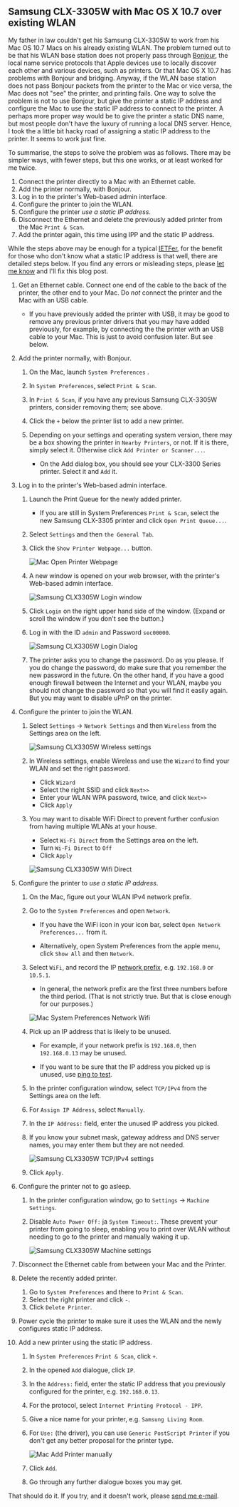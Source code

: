 ## Samsung CLX-3305W with Mac OS X 10.7 over existing WLAN

My father in law couldn't get his Samsung CLX-3305W to work from his
Mac OS 10.7 Macs on his already existing WLAN.  The problem turned out to be that
his WLAN base station does not properly pass through 
[Bonjour][bonjour], the local
name service protocols that Apple devices use to locally discover each
other and various devices, such as printers.  Or that Mac OS X 10.7
has problems with Bonjour and bridging.  Anyway, if the WLAN base
station does not pass Bonjour packets from the printer to the Mac or
vice versa, the Mac does not "see" the printer, and printing fails.
One way to solve the problem is not to use Bonjour, but give the
printer a static IP address and configure the Mac to use the static IP
address to connect to the printer.  A perhaps more proper way would be
to give the printer a static DNS name, but most people don't have the
luxury of running a local DNS server.  Hence, I took the a little bit
hacky road of assigning a static IP address to the printer.  It seems
to work just fine.

[bonjour]: http://en.wikipedia.org/wiki/Bonjour_(software)

To summarise, the steps to solve the problem was as follows.  There
may be simpler ways, with fewer steps, but this one works, or at least
worked for me twice.

1. Connect the printer directly to a Mac with an Ethernet cable.
2. Add the printer normally, with Bonjour.
3. Log in to the printer's Web-based admin interface.
4. Configure the printer to join the WLAN.
5. Configure the printer *use a static IP address*.
6. Disconnect the Ethernet and delete the previously added printer
   from the Mac `Print & Scan`.
7. Add the printer again, this time using IPP and the static IP address.

While the steps above may be enough for a typical
[IETFer](http://www.ietf.org), for the benefit for those who don't
know what a static IP address is that well, there are detailed steps
below.   If you find any errors or misleading steps, please [let me
know][feedback] and I'll fix this blog post.

1. Get an Ethernet cable.  Connect one end of the cable to the back of
the printer, the other end to your Mac.  Do *not* connect the printer
and the Mac with an USB cable.

    *  If you have previously added the printer with USB, it may be good
       to remove any previous printer drivers that you may have added
       previously, for example, by connecting the the printer with an
       USB cable to your Mac.  This is just to avoid confusion later.
       But see below.

2. Add the printer normally, with Bonjour.

    1. On the Mac, launch ``System Preferences`` .
    2. In ``System Preferences``, select ``Print & Scan``.
    3. In `Print & Scan`, if you have any previous Samsung CLX-3305W
       printers, consider removing them; see above.
    4. Click the `+` below the printer list to add a new printer.
    5. Depending on your settings and operating system version, there
       may be a box showing the printer in `Nearby Printers`, or
       not.  If it is there, simply select it.  Otherwise click ``Add
       Printer or Scanner...``.

        * On the Add dialog box, you should see your CLX-3300 Series
          printer.  Select it and `Add` it.
  
3. Log in to the printer's Web-based admin interface.

    1. Launch the Print Queue for the newly added printer.

        * If you are still in System Preferences `Print & Scan`,
          select the new Samsung CLX-3305 printer and click
          `Open Print Queue...`.

    2. Select `Settings` and then `the General Tab`.
    3. Click the `Show Printer Webpage...` button.

       ![Mac Open Printer Webpage](/images/Mac-Open-Printer-Webpage.tiff)

    4. A new window is opened on your web browser, with the printer's
       Web-based admin interface.
       
       ![Samsung CLX3305W Login window](/images/Samsung-CLX3305W-login-window.tiff)

    5. Click `Login` on the right upper hand side of the window.
       (Expand or scroll the window if you don't see the button.)
    6. Log in with the ID `admin` and Password `sec00000`.

       ![Samsung CLX3305W Login Dialog](/images/Samsung-CLX3305W-login-dialog.tiff)

    7. The printer asks you to change the password.  Do as you please.
       If you do change the password, do make sure that you remember
       the new password in the future.  On the other hand, if you have
       a good enough firewall between the Internet and your WLAN,
       maybe you should not change the password so that you will find
       it easily again.  But you may want to disable uPnP on the
       printer. 

4. Configure the printer to join the WLAN.

    1. Select `Settings` -> `Network Settings` and then `Wireless` from
       the Settings area on the left.

       ![Samsung CLX3305W Wireless settings](/images/Samsung-CLX3305W-wireless-wizard.tiff)

    2. In Wireless settings, enable Wireless and use the `Wizard` to
       find your WLAN and set the right password.
        * Click `Wizard`
        * Select the right SSID and click `Next>>`
        * Enter your WLAN WPA password, twice, and click `Next>>`
        * Click `Apply`
    3. You may want to disable WiFi Direct to prevent further
       confusion from having multiple WLANs at your house.
        * Select `Wi-Fi Direct` from the Settings area on the left.
        * Turn `Wi-Fi Direct` to `Off`
        * Click `Apply`

       ![Samsung CLX3305W Wifi Direct](/images/Samsung-CLX3305W-wifi-direct.tiff)
  
5. Configure the printer to *use a static IP address*.

    1. On the Mac, figure out your WLAN IPv4 network prefix.
    2. Go to the `System Preferences` and open `Network`.

        * If you have the WiFi icon in your icon bar, select `Open
          Network Preferences...` from it.

        * Alternatively, open System Preferences from the apple menu,
          click `Show All` and then `Network`.

    3. Select `WiFi`, and record the IP [network
       prefix](http://en.wikipedia.org/wiki/Subnetwork),
       e.g. `192.168.0` or `10.5.1`.  

        * In general, the network prefix are the first three numbers
          before the third period.  (That is not strictly true.  But that
          is close enough for our purposes.)

        ![Mac System Preferences Network Wifi](/images/Mac-System-Preferences-Network-Wifi.tiff)

    4. Pick up an IP address that is likely to be unused.

        * For example, if your network prefix is `192.168.0`, then `192.168.0.13` may be unused.

        * If you want to be sure that the IP address you picked up is unused, use [ping to
          test](http://www.vcn.com/knowledgebase/article.php?id=081).

    5. In the printer configuration window, select `TCP/IPv4` 
       from the Settings area on the left.
    6. For `Assign IP Address`, select `Manually`. 
    7. In the `IP Address:` field, enter the unused IP address you
       picked. 
    8. If you know your subnet mask, gateway address and DNS server
       names, you may enter them but they are not needed.

       ![Samsung CLX3305W TCP/IPv4 settings](/images/Samsung-CLX3305W-tcpip.tiff)

    9. Click `Apply`.

6. Configure the printer not to go asleep.

    1. In the printer configuration window, go to `Settings` ->
       `Machine Settings`.
    2. Disable `Auto Power Off:` ja `System Timeout:`.
       These prevent your printer from going to sleep, enabling
       you to print over WLAN without needing to go to the printer
       and manually waking it up.

       ![Samsung CLX3305W Machine settings](/images/Samsung-CLX3305W-keep-awake.tiff)

7. Disconnect the Ethernet cable from between your Mac and the
   Printer.

8. Delete the recently added printer.

    1. Go to `System Preferences` and there to `Print & Scan`.
    2. Select the right printer and click `-`.
    3. Click `Delete Printer`.

9. Power cycle the printer to make sure it uses the WLAN and
   the newly configures static IP address. 

10. Add a new printer using the static IP address.

    1. In `System Preferences` `Print & Scan`, click `+`.
    2. In the opened `Add` dialogue, click `IP`.
    3. In the `Address:` field, enter the static IP address
       that you previously configured for the printer,
       e.g. `192.168.0.13`.
    4. For the protocol, select `Internet Printing Protocol - IPP`.
    5. Give a nice name for your printer, e.g. `Samsung Living Room`.
    6. For `Use:` (the driver), you can use `Generic PostScript
       Printer` if you don't get any better proposal for the printer
       type.

       ![Mac Add Printer manually](/images/Mac-Add-Printer.tiff)

    7. Click `Add`.
    8. Go through any further dialogue boxes you may get.

That should do it.  If you try, and it doesn't work, please [send me
e-mail][feedback].

[feedback]: mailto:pekka.nikander@iki.fi?subject=Re:%20Manually%20configuring%20a%20Samsung%20CLX-3305W
